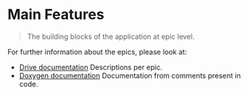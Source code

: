 # Main Features
> The building blocks of the application at epic level.

For further information about the epics, please look at:
* [Drive documentation](https://google.com) Descriptions per epic. <!--TODO: INSERT LINK-->
* [Doxygen documentation](/Docs/Doxygen) Documentation from comments present in code.